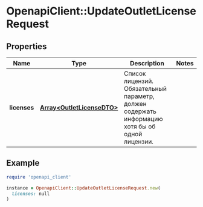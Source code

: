 # OpenapiClient::UpdateOutletLicenseRequest

## Properties

| Name | Type | Description | Notes |
| ---- | ---- | ----------- | ----- |
| **licenses** | [**Array&lt;OutletLicenseDTO&gt;**](OutletLicenseDTO.md) | Список лицензий. Обязательный параметр, должен содержать информацию хотя бы об одной лицензии.  |  |

## Example

```ruby
require 'openapi_client'

instance = OpenapiClient::UpdateOutletLicenseRequest.new(
  licenses: null
)
```

